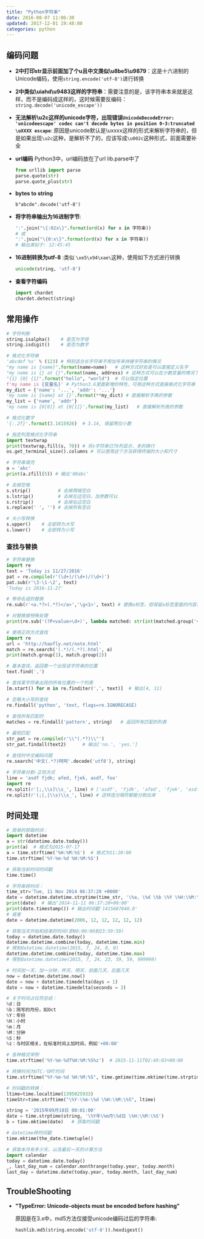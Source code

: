 ```yaml
---
title: "Python字符串"
date: 2016-08-07 11:06:30
updated: 2017-12-01 19:48:00
categories: python
---
```

## 编码问题

- **2中打印str显示前面加了个u且中文类似\u8be5\u9879**：这是十六进制的Unicode编码，使用`string.encode('utf-8')`进行转换

- **2中类似\uiahd\u9483这样的字符串**：需要注意的是，该字符串本来就是这样，而不是编码成这样的，这时候需要反编码：`string.decode('unicode_escape'))`

- **无法解析\u2c这样的unicode字符，出现错误`UnicodeDecodeError: 'unicodeescape' codec can't decode bytes in position 0-3:truncated \uXXXX escape`**: 原因是unicode默认是\uxxxx这样的形式来解析字符串的，但是如果出现`\u2c`这种，是解析不了的，应该写成`\u002c`这种形式，前面需要补全

- **url编码** Python3中，url编码放在了url lib.parse中了

  ```python
  from urllib import parse
  parse.quote(str)
  parse.quote_plus(str)
  ```

- **bytes to string**

  ```pythohn
  b"abcde".decode('utf-8')
  ```

- **将字符串输出为16进制字节**:

  ```python
  ":".join("\{:02x\}".format(ord(x) for x in 字符串))
  # 或
  ":".join("\{0:x\}".format(ord(x) for x in 字符串))
  # 输出类似于: 12:45:45
  ```

- **16进制转换为utf-8** :类似 `\xe5\x94\xae\`这种，使用如下方式进行转换

  ```python
  unicode(string, 'utf-8')
  ```

- **查看字符编码**

  ```python
  import chardet
  chardet.detect(string)
  ```


## 常用操作

```python
# 字符判断
string.isalpha()	# 是否为字母
string.isdigit()	# 是否为数字

# 格式化字符串
'abcdef %s' % (123)	# 特别适合长字符串不用加号来拼接字符串的情况
"my name is {name}".format(name=name)	# 这种方式好处是可以直接定义名字
"my name is {} at {}".format(name, address)	# 这种方式可以在少数变量的情况下偷一下懒
"{1} {0} {1}".format("hello", "world")	# 可以指定位置
f'my name is {变量名}'	# Python3.6里面新增的特性，可用这种方式直接格式化字符串
my_dict = {'name': '...', 'addr': '...'}
'my name is {name} at {}'.format(**my_dict)	# 直接解析字典的参数
my_list = {'name', 'addr'}
'my name is {0[0]} at {0[1]}'.format(my_list)	# 直接解析列表的参数

# 格式化数字
'{:.2f}'.format(3.1415926)	# 3.14, 保留两位小数

# 指定列宽格式化字符串
import textwrap
print(textwrap,fill(s, 70)) # 将s字符串已70列显示，多的换行
os.get_terminal_size().columns # 可以使用这个方法获得终端的大小和尺寸

# 字符串填充
a = 'abc'
print(a.zfill(5)) # 输出'00abc'

# 去掉空格
s.strip()          # 去掉两端空白
s.lstrip()         # 去掉左边空白，加参数可以
s.rstrip()         # 去掉右边空白
s.replace(' ', '') # 去掉所有空白

# 大小写转换
s.upper()    # 全部转为大写
s.lower()    # 全部转为小写
```

### 查找与替换

```python
# 字符串替换
import re
text = 'Today is 11/27/2016'
pat = re.compile(r'(\d+)/(\d+)/(\d+)')
pat.sub(r'\3-\1-\2', text)
'Today is 2016-11-27'

# 带命名组的替换
re.sub(r'<a.*?>(.*?)</a>','\g<1>', text) # 替换a标签，但保留a标签里面的内容，需要注意的是.*表示最长匹配，而.*?表示最短匹配

# 对替换做特殊处理
print(re.sub('(?P<value>\d+)', lambda matched: str(int(matched.group('value')) * 2), s))

# 使用正则方式查找  
import re  
url = 'http://haofly.net/note.html'  
match = re.search('(.*)/(.*?).html', a)  
print(match.group(1), match.group(2))

# 基本查找，返回第一个出现该字符串的位置  
text.find(',')   

# 查找某字符串出现的所有位置的一个列表  
[m.start() for m in re.finditer(',', text)]  # 输出[4, 11]  

# 忽略大小写的查找
re.findall('python', 'text, flags=re.IGNORECASE)  
           
# 查找所有匹配的
matches = re.findall('pattern', string)   # 返回所有匹配的列表  

# 最短匹配  
str_pat = re.compile(r'\\"(.*?)\\"')  
str_pat.findall(text2)  	# 输出['no.', 'yes.']

# 查找时中文编码问题
re.search('中文(.*?)呵呵'.decode('utf8'), string)
           
# 字符串分割-正则方式
line = 'asdf fjdk; afed, fjek, asdf, foo'
import re
re.split(r'[;,\\s]\\s_', line) # ['asdf', 'fjdk', 'afed', 'fjek', 'asdf', 'foo']
re.split(r'(;|,|\\s)\\s_', line) # 这样连分隔符都能分割出来
```

## 时间处理

```python
# 简单的获取时间：
import datetime
a = str(datetime.date.today())
print(a)  # 格式为2015-07-17
a = time.strftime('%H:%M:%S')  # 格式为11:20:00
time.strftime('%Y-%m-%d %H:%M:%S')

# 获取当前时间时间戳
time.time()

# 字符串转时间：
time_str='Tue, 11 Nov 2014 06:37:20 +0000'
date = datetime.datetime.strptime(time_str, '\%a, \%d \%b \%Y \%H:\%M:\%S \%z')
print(date)  # 输出'2014-11-11 06:37:20+00:00'
print(date.timestamp()) # 输出时间戳'1415687840.0'
# 或者
date = datetime.datetime(2006, 12, 12, 12, 12, 12)

# 获取当天开始和结束的时间(即00:00:00到23:59:59)
today = datetime.date.today()
datetime.datetime.combine(today, datetime.time.min)
# 得到datetime.datetime(2015, 7, 24, 0, 0)
datetime.datetime.combine(today, datetime.time.max)
# 得到datetime.datetime(2015, 7, 24, 23, 59, 59, 999999)

# 时间加一天，加一分钟，昨天，明天，前面几天，后面几天
now = datetime.datetime.now()
date = now + datetime.timedelta(days = 1)
date = now + datetime.timedelta(seconds = 3)

# 关于时间占位符总结：
%d：日
%b：简写的月份，如Oct
%Y：年份
%H：小时
%m：月
%M：分钟
%S：秒
%z：与时区相关，在标准时间上加时间，例如'+00:00'

# 各种格式举例
time.strftime('%Y-%m-%dT%H:%M:%S%z')  # 2015-11-11T02:49:03+00:00

# 转换时间为UTC／GMT时间
time.strftime("%Y-%m-%d %H:%M:%S", time.gmtime(time.mktime(time.strptime("2008-09-17 14:04:00",                   "%Y-%m-%d %H:%M:%S"))))

# 时间戳的转换：
ltime=time.localtime(1395025933)
timeStr=time.strftime("\%Y-\%m-\%d \%H:\%M:\%S", ltime)

string = '2015年09月18日 00:01:00'
date = time.strptime(string, '\%Y年\%m月\%d日 \%H:\%M:\%S')
b = time.mktime(date)   # 获取时间戳

# datetime转时间戳
time.mktime(the_date.timetuple()

# 获取本月有多少天，以及最后一天的计算方法
import calendar
today = datetime.date.today()
_, last_day_num = calendar.monthrange(today.year, today.month)
last_day = datetime.date(today.year, today.month, last_day_num)
```

## TroubleShooting

- **"TypeError: Unicode-objects must be encoded before hashing"**

  原因是在3.x中，md5方法仅接受unicode编码过后的字符串:

  ```python
  hashlib.md5(string.encode('utf-8')).hexdigest()
  ```

